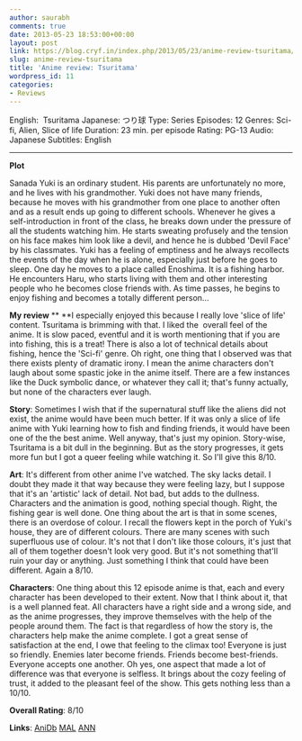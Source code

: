 ```yaml
---
author: saurabh
comments: true
date: 2013-05-23 18:53:00+00:00
layout: post
link: https://blog.cryf.in/index.php/2013/05/23/anime-review-tsuritama/
slug: anime-review-tsuritama
title: 'Anime review: Tsuritama'
wordpress_id: 11
categories:
- Reviews
---
```


English:  Tsuritama
Japanese: つり球
Type: Series
Episodes: 12
Genres: Sci-fi, Alien, Slice of life
Duration: 23 min. per episode
Rating: PG-13
Audio: Japanese
Subtitles: English








* * *





**Plot**

Sanada Yuki is an ordinary student. His parents are unfortunately no more, and he lives with his grandmother. Yuki does not have many friends, because he moves with his grandmother from one place to another often and as a result ends up going to different schools. Whenever he gives a self-introduction in front of the class, he breaks down under the pressure of all the students watching him. He starts sweating profusely and the tension on his face makes him look like a devil, and hence he is dubbed 'Devil Face' by his classmates. Yuki has a feeling of emptiness and he always recollects the events of the day when he is alone, especially just before he goes to sleep. One day he moves to a place called Enoshima. It is a fishing harbor. He encounters Haru, who starts living with them and other interesting people who he becomes close friends with. As time passes, he begins to enjoy fishing and becomes a totally different person...






**My review**
**
**I especially enjoyed this because I really love 'slice of life' content. Tsuritama is brimming with that. I liked the  overall feel of the anime. It is slow paced, eventful and it is worth mentioning that if you are into fishing, this is a treat! There is also a lot of technical details about fishing, hence the 'Sci-fi' genre. Oh right, one thing that I observed was that there exists plenty of dramatic irony. I mean the anime characters don't laugh about some spastic joke in the anime itself. There are a few instances like the Duck symbolic dance, or whatever they call it; that's funny actually, but none of the characters ever laugh.

**Story**: Sometimes I wish that if the supernatural stuff like the aliens did not exist, the anime would have been much better. If it was only a slice of life anime with Yuki learning how to fish and finding friends, it would have been one of the the best anime. Well anyway, that's just my opinion. Story-wise, Tsuritama is a bit dull in the beginning. But as the story progresses, it gets more fun but I got a queer feeling while watching it. So I'll give this 8/10.

**Art**: It's different from other anime I've watched. The sky lacks detail. I doubt they made it that way because they were feeling lazy, but I suppose that it's an 'artistic' lack of detail. Not bad, but adds to the dullness. Characters and the animation is good, nothing special though. Right, the fishing gear is well done. One thing about the art is that in some scenes, there is an overdose of colour. I recall the flowers kept in the porch of Yuki's house, they are of different colours. There are many scenes with such superfluous use of colour. It's not that I don't like those colours, it's just that all of them together doesn't look very good. But it's not something that'll ruin your day or anything. Just something I think that could have been different. Again a 8/10.

**Characters**: One thing about this 12 episode anime is that, each and every character has been developed to their extent. Now that I think about it, that is a well planned feat. All characters have a right side and a wrong side, and as the anime progresses, they improve themselves with the help of the people around them. The fact is that regardless of how the story is, the characters help make the anime complete. I got a great sense of satisfaction at the end, I owe that feeling to the climax too! Everyone is just so friendly. Enemies later become friends. Friends become best-friends. Everyone accepts one another. Oh yes, one aspect that made a lot of difference was that everyone is selfless. It brings about the cozy feeling of trust, it added to the pleasant feel of the show. This gets nothing less than a 10/10.

**Overall Rating**: 8/10

**Links**: [AniDb](http://anidb.net/perl-bin/animedb.pl?show=anime&aid=8916) [MAL](http://myanimelist.net/anime/12883/Tsuritama) [ANN](http://www.animenewsnetwork.com/encyclopedia/anime.php?id=13993)

